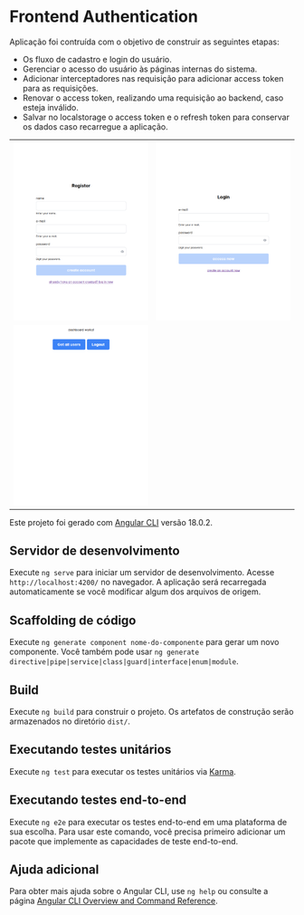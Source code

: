# Frontend Authentication

Aplicação foi contruída com o objetivo de construir as seguintes etapas:

- Os fluxo de cadastro e login do usuário.
- Gerenciar o acesso do usuário às páginas internas do sistema.
- Adicionar interceptadores nas requisição para adicionar access token para as requisições.
- Renovar o access token, realizando uma requisição ao backend, caso esteja inválido.
- Salvar no localstorage o access token e o refresh token para conservar os dados caso recarregue a aplicação.

|                                                                              |                                                         |
| ---------------------------------------------------------------------------- | ------------------------------------------------------- |
| ![Página de registro do usuário](/src/assets/image.png)                      | ![Página de acesso do usuário](/src/assets/image-1.png) |
| ![Página interna quando o usuário acessa o sistema](/src/assets/image-2.png) |                                                         |

Este projeto foi gerado com [Angular CLI](https://github.com/angular/angular-cli) versão 18.0.2.

## Servidor de desenvolvimento

Execute `ng serve` para iniciar um servidor de desenvolvimento. Acesse `http://localhost:4200/` no navegador. A aplicação será recarregada automaticamente se você modificar algum dos arquivos de origem.

## Scaffolding de código

Execute `ng generate component nome-do-componente` para gerar um novo componente. Você também pode usar `ng generate directive|pipe|service|class|guard|interface|enum|module`.

## Build

Execute `ng build` para construir o projeto. Os artefatos de construção serão armazenados no diretório `dist/`.

## Executando testes unitários

Execute `ng test` para executar os testes unitários via [Karma](https://karma-runner.github.io).

## Executando testes end-to-end

Execute `ng e2e` para executar os testes end-to-end em uma plataforma de sua escolha. Para usar este comando, você precisa primeiro adicionar um pacote que implemente as capacidades de teste end-to-end.

## Ajuda adicional

Para obter mais ajuda sobre o Angular CLI, use `ng help` ou consulte a página [Angular CLI Overview and Command Reference](https://angular.dev/tools/cli).
